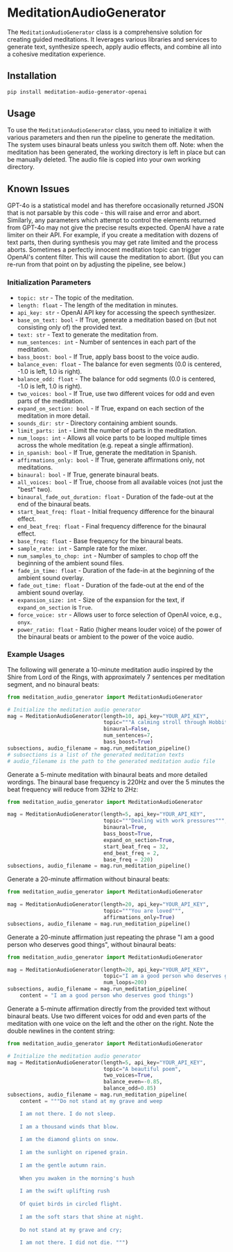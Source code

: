 # MeditationAudioGenerator

The `MeditationAudioGenerator` class is a comprehensive solution for creating guided meditations. It leverages various libraries and services to generate text, synthesize speech, apply audio effects, and combine all into a cohesive meditation experience.

## Installation

```bash
pip install meditation-audio-generator-openai
```

## Usage

To use the `MeditationAudioGenerator` class, you need to initialize it with various parameters and then run the pipeline to generate the meditation.
The system uses binaural beats unless you switch them off.
Note: when the meditation has been generated, the working directory is left in place but can be manually deleted. The audio file is copied into your own working directory.


## Known Issues

GPT-4o is a statistical model and has therefore occasionally returned JSON that is not parsable by this code - this will raise and error and abort. 
Similarly, any parameters which attempt to control the elements returned from GPT-4o may not give the precise results expected.
OpenAI have a rate limiter on their API. For example, if you create a meditation with dozens of text parts, then during synthesis you may get rate limited and the process aborts.
Sometimes a perfectly innocent meditation topic can trigger OpenAI's content filter. This will cause the meditation to abort. (But you can re-run from that point on by adjusting the pipeline, see below.)

### Initialization Parameters

- `topic: str` - The topic of the meditation.
- `length: float` - The length of the meditation in minutes.
- `api_key: str` - OpenAI API key for accessing the speech synthesizer.
- `base_on_text: bool` - If True, generate a meditation based on (but not consisting only of) the provided text.
- `text: str` - Text to generate the meditation from.
- `num_sentences: int` - Number of sentences in each part of the meditation.
- `bass_boost: bool` - If True, apply bass boost to the voice audio.
- `balance_even: float` - The balance for even segments (0.0 is centered, -1.0 is left, 1.0 is right).
- `balance_odd: float` - The balance for odd segments (0.0 is centered, -1.0 is left, 1.0 is right).
- `two_voices: bool` - If True, use two different voices for odd and even parts of the meditation.
- `expand_on_section: bool` - If True, expand on each section of the meditation in more detail.
- `sounds_dir: str` - Directory containing ambient sounds.
- `limit_parts: int` - Limit the number of parts in the meditation.
- `num_loops: int` - Allows all voice parts to be looped multiple times across the whole meditation (e.g. repeat a single affirmation).
- `in_spanish: bool` - If True, generate the meditation in Spanish.
- `affirmations_only: bool` - If True, generate affirmations only, not meditations.
- `binaural: bool` - If True, generate binaural beats.
- `all_voices: bool` - If True, choose from all available voices (not just the "best" two).
- `binaural_fade_out_duration: float` - Duration of the fade-out at the end of the binaural beats.
- `start_beat_freq: float` - Initial frequency difference for the binaural effect.
- `end_beat_freq: float` - Final frequency difference for the binaural effect.
- `base_freq: float` - Base frequency for the binaural beats.
- `sample_rate: int` - Sample rate for the mixer.
- `num_samples_to_chop: int` - Number of samples to chop off the beginning of the ambient sound files.
- `fade_in_time: float` - Duration of the fade-in at the beginning of the ambient sound overlay.
- `fade_out_time: float` - Duration of the fade-out at the end of the ambient sound overlay.
- `expansion_size: int` - Size of the expansion for the text, if `expand_on_section` is `True`.
- `force_voice: str` - Allows user to force selection of OpenAI voice, e.g., `onyx`.
- `power_ratio: float` - Ratio (higher means louder voice) of the power of the binaural beats or ambient to the power of the voice audio.

### Example Usages

The following will generate a 10-minute meditation audio inspired by the Shire from Lord of the Rings, with approximately 7 sentences per meditation segment, and no binaural beats:
```python
from meditation_audio_generator import MeditationAudioGenerator

# Initialize the meditation audio generator
mag = MeditationAudioGenerator(length=10, api_key="YOUR_API_KEY",
                               topic="""A calming stroll through Hobbiton in the Shire""",
                               binaural=False,
                               num_sentences=7, 
                               bass_boost=True)
subsections, audio_filename = mag.run_meditation_pipeline()
# subsections is a list of the generated meditation texts
# audio_filename is the path to the generated meditation audio file
```

Generate a 5-minute meditation with binaural beats and more detailed wordings. The binaural base frequency is 220Hz and over the 5 minutes the beat frequency will reduce from 32Hz to 2Hz:
```python
from meditation_audio_generator import MeditationAudioGenerator

mag = MeditationAudioGenerator(length=5, api_key="YOUR_API_KEY",
                               topic="""Dealing with work pressures""",
                               binaural=True,
                               bass_boost=True,
                               expand_on_section=True,
                               start_beat_freq = 32,  
                               end_beat_freq = 2,  
                               base_freq = 220)
subsections, audio_filename = mag.run_meditation_pipeline()
```

Generate a 20-minute affirmation without binaural beats:
```python
from meditation_audio_generator import MeditationAudioGenerator

mag = MeditationAudioGenerator(length=20, api_key="YOUR_API_KEY",
                               topic="""You are loved""",
                               affirmations_only=True)
subsections, audio_filename = mag.run_meditation_pipeline()
```

Generate a 20-minute affirmation just repeating the phrase "I am a good person who deserves good things", without binaural beats:
```python
from meditation_audio_generator import MeditationAudioGenerator

mag = MeditationAudioGenerator(length=20, api_key="YOUR_API_KEY",
                               topic="I am a good person who deserves good things",
                               num_loops=200)
subsections, audio_filename = mag.run_meditation_pipeline(
    content = "I am a good person who deserves good things")
```

Generate a 5-minute affirmation directly from the provided text without binaural beats.
Use two different voices for odd and even parts of the meditation with one voice on the left and the other on the right.
Note the double newlines in the content string:
```python
from meditation_audio_generator import MeditationAudioGenerator

# Initialize the meditation audio generator
mag = MeditationAudioGenerator(length=5, api_key="YOUR_API_KEY",
                               topic="A beautiful poem",
                               two_voices=True,
                               balance_even=-0.85,
                               balance_odd=0.85)
subsections, audio_filename = mag.run_meditation_pipeline(
    content = """Do not stand at my grave and weep

    I am not there. I do not sleep.
    
    I am a thousand winds that blow.
    
    I am the diamond glints on snow.
    
    I am the sunlight on ripened grain.
    
    I am the gentle autumn rain.
    
    When you awaken in the morning's hush
    
    I am the swift uplifting rush
    
    Of quiet birds in circled flight.
    
    I am the soft stars that shine at night.
    
    Do not stand at my grave and cry;
    
    I am not there. I did not die. """)
```

